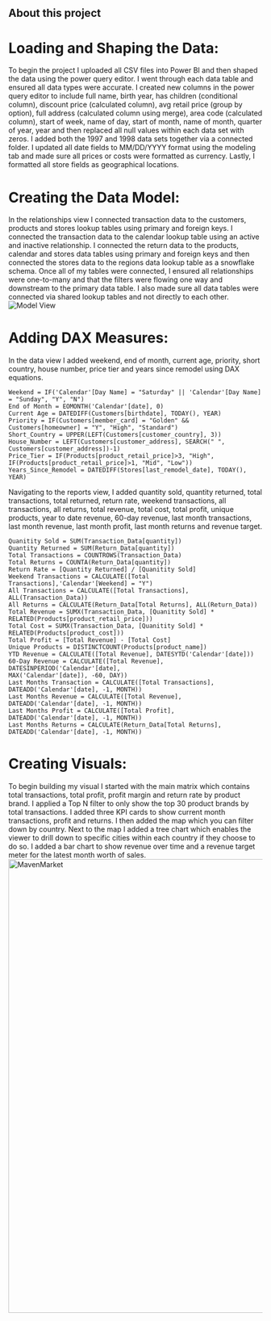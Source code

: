 ## About this project
# Loading and Shaping the Data:
To begin the project I uploaded all CSV files into Power BI and then shaped the data using the power query editor. I went through each data table and ensured all data types were accurate. I created new columns in the power query editor to include full name, birth year, has children (conditional column), discount price (calculated column), avg retail price (group by option), full address (calculated column using merge), area code (calculated column), start of week, name of day, start of month, name of month, quarter of year, year and then replaced all null values within each data set with zeros. I added both the 1997 and 1998 data sets together via a connected folder. I updated all date fields to MM/DD/YYYY format using the modeling tab and made sure all prices or costs were formatted as currency. Lastly, I formatted all store fields as geographical locations.

# Creating the Data Model:
In the relationships view I connected transaction data to the customers, products and stores lookup tables using primary and foreign keys. I connected the transaction data to the calendar lookup table using an active and inactive relationship. I connected the return data to the products, calendar and stores data tables using primary and foreign keys and then connected the stores data to the regions data lookup table as a snowflake schema. Once all of my tables were connected, I ensured all relationships were one-to-many and that the filters were flowing one way and downstream to the primary data table. I also made sure all data tables were connected via shared lookup tables and not directly to each other.
![Model View](https://github.com/npnga02/Maven-Market-Analysis-Power-BI/assets/168510844/986b8c0f-69aa-480b-ad3d-8d0f32c83d8e)

# Adding DAX Measures:
In the data view I added weekend, end of month, current age, priority, short country, house number, price tier and years since remodel using DAX equations.
```
Weekend = IF('Calendar'[Day Name] = "Saturday" || 'Calendar'[Day Name] = "Sunday", "Y", "N")
End of Month = EOMONTH('Calendar'[date], 0)
Current Age = DATEDIFF(Customers[birthdate], TODAY(), YEAR)
Priority = IF(Customers[member_card] = "Golden" && Customers[homeowner] = "Y", "High", "Standard")
Short_Country = UPPER(LEFT(Customers[customer_country], 3))
House_Number = LEFT(Customers[customer_address], SEARCH(" ", Customers[customer_address])-1)
Price_Tier = IF(Products[product_retail_price]>3, "High", IF(Products[product_retail_price]>1, "Mid", "Low"))
Years_Since_Remodel = DATEDIFF(Stores[last_remodel_date], TODAY(), YEAR)
```

Navigating to the reports view, I added quantity sold, quantity returned, total transactions, total returned, return rate, weekend transactions, all transactions, all returns, total revenue, total cost, total profit, unique products, year to date revenue, 60-day revenue, last month transactions, last month revenue, last month profit, last month returns and revenue target.
```
Quanitity Sold = SUM(Transaction_Data[quantity])
Quantity Returned = SUM(Return_Data[quantity])
Total Transactions = COUNTROWS(Transaction_Data)
Total Returns = COUNTA(Return_Data[quantity])
Return Rate = [Quantity Returned] / [Quanitity Sold]
Weekend Transactions = CALCULATE([Total Transactions],'Calendar'[Weekend] = "Y")
All Transactions = CALCULATE([Total Transactions], ALL(Transaction_Data))
All Returns = CALCULATE(Return_Data[Total Returns], ALL(Return_Data))
Total Revenue = SUMX(Transaction_Data, [Quanitity Sold] * RELATED(Products[product_retail_price]))
Total Cost = SUMX(Transaction_Data, [Quanitity Sold] * RELATED(Products[product_cost]))
Total Profit = [Total Revenue] - [Total Cost]
Unique Products = DISTINCTCOUNT(Products[product_name])
YTD Revenue = CALCULATE([Total Revenue], DATESYTD('Calendar'[date]))
60-Day Revenue = CALCULATE([Total Revenue], DATESINPERIOD('Calendar'[date],
MAX('Calendar'[date]), -60, DAY))
Last Months Transaction = CALCULATE([Total Transactions], DATEADD('Calendar'[date], -1, MONTH))
Last Months Revenue = CALCULATE([Total Revenue], DATEADD('Calendar'[date], -1, MONTH))
Last Months Profit = CALCULATE([Total Profit], DATEADD('Calendar'[date], -1, MONTH))
Last Months Returns = CALCULATE(Return_Data[Total Returns], DATEADD('Calendar'[date], -1, MONTH))
```

# Creating Visuals:
To begin building my visual I started with the main matrix which contains total transactions, total profit, profit margin and return rate by product brand. I applied a Top N filter to only show the top 30 product brands by total transactions. I added three KPI cards to show current month transactions, profit and returns. I then added the map which you can filter down by country. Next to the map I added a tree chart which enables the viewer to drill down to specific cities within each country if they choose to do so. I added a bar chart to show revenue over time and a revenue target meter for the latest month worth of sales.
<img width="899" alt="MavenMarket" src="https://github.com/npnga02/Maven-Market-Analysis-Power-BI/assets/168510844/2a0484eb-fd32-4c10-a55e-04ad035c3c94">
